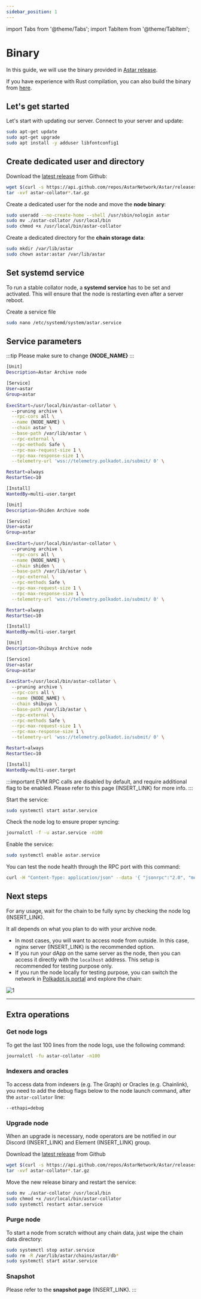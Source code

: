 ```yaml
---
sidebar_position: 1
---
```


import Tabs from '@theme/Tabs';
import TabItem from '@theme/TabItem';

# Binary

In this guide, we will use the binary provided in [Astar release](https://github.com/AstarNetwork/Astar).

If you have experience with Rust compilation, you can also build the binary from [here](https://github.com/astarnetwork/astar).

## Let's get started

Let's start with updating our server. Connect to your server and update:

```sh
sudo apt-get update
sudo apt-get upgrade
sudo apt install -y adduser libfontconfig1
```

## Create dedicated user and directory

Download the [latest release](https://github.com/AstarNetwork/Astar/releases/latest) from Github:

```sh
wget $(curl -s https://api.github.com/repos/AstarNetwork/Astar/releases/latest | grep "tag_name" | awk '{print "https://github.com/AstarNetwork/Astar/releases/download/" substr($2, 2, length($2)-3) "/astar-collator-v" substr($2, 3, length($2)-4) "-ubuntu-x86_64.tar.gz"}')
tar -xvf astar-collator*.tar.gz
```

Create a dedicated user for the node and move the **node binary**:

```sh
sudo useradd --no-create-home --shell /usr/sbin/nologin astar
sudo mv ./astar-collator /usr/local/bin
sudo chmod +x /usr/local/bin/astar-collator
```

Create a dedicated directory for the **chain storage data**:

```sh
sudo mkdir /var/lib/astar
sudo chown astar:astar /var/lib/astar
```

## Set systemd service

To run a stable collator node, a **systemd service** has to be set and activated. This will ensure that the node is restarting even after a server reboot.

Create a service file

```sh
sudo nano /etc/systemd/system/astar.service
```

## Service parameters

:::tip
Please make sure to change **{NODE_NAME}**
:::

<Tabs>
<TabItem value="astar" label="Astar" default>

```sh
[Unit]
Description=Astar Archive node

[Service]
User=astar
Group=astar
  
ExecStart=/usr/local/bin/astar-collator \
  --pruning archive \
  --rpc-cors all \
  --name {NODE_NAME} \
  --chain astar \
  --base-path /var/lib/astar \
  --rpc-external \
  --rpc-methods Safe \
  --rpc-max-request-size 1 \
  --rpc-max-response-size 1 \
  --telemetry-url 'wss://telemetry.polkadot.io/submit/ 0' \

Restart=always
RestartSec=10

[Install]
WantedBy=multi-user.target
```

</TabItem>
<TabItem value="shiden" label="Shiden" default>

```sh
[Unit]
Description=Shiden Archive node

[Service]
User=astar
Group=astar
  
ExecStart=/usr/local/bin/astar-collator \
  --pruning archive \
  --rpc-cors all \
  --name {NODE_NAME} \
  --chain shiden \
  --base-path /var/lib/astar \
  --rpc-external \
  --rpc-methods Safe \
  --rpc-max-request-size 1 \
  --rpc-max-response-size 1 \
  --telemetry-url 'wss://telemetry.polkadot.io/submit/ 0' \

Restart=always
RestartSec=10

[Install]
WantedBy=multi-user.target
```

</TabItem>
<TabItem value="shibuya" label="Shibuya" default>

```sh
[Unit]
Description=Shibuya Archive node

[Service]
User=astar
Group=astar
  
ExecStart=/usr/local/bin/astar-collator \
  --pruning archive \
  --rpc-cors all \
  --name {NODE_NAME} \
  --chain shibuya \
  --base-path /var/lib/astar \
  --rpc-external \
  --rpc-methods Safe \
  --rpc-max-request-size 1 \
  --rpc-max-response-size 1 \
  --telemetry-url 'wss://telemetry.polkadot.io/submit/ 0' \

Restart=always
RestartSec=10

[Install]
WantedBy=multi-user.target
```

</TabItem>
</Tabs>

:::important
EVM RPC calls are disabled by default, and require additional flag to be enabled. Please refer to this page (INSERT_LINK) for more info.
:::

Start the service:

```sh
sudo systemctl start astar.service
```

Check the node log to ensure proper syncing:

```sh
journalctl -f -u astar.service -n100
```

Enable the service:

```sh
sudo systemctl enable astar.service
```

You can test the node health through the RPC port with this command:

```sh
curl -H "Content-Type: application/json" --data '{ "jsonrpc":"2.0", "method":"system_health", "params":[],"id":1 }' localhost:9944
```

## Next steps

For any usage, wait for the chain to be fully sync by checking the node log (INSERT_LINK).

It all depends on what you plan to do with your archive node.

- In most cases, you will want to access node from outside. In this case, nginx server (INSERT_LINK) is the recommended option.
- If you run your dApp on the same server as the node, then you can access it directly with the `localhost` address. This setup is recommended for testing purpose only.
- If you run the node locally for testing purpose, you can switch the network in [Polkadot.js portal](https://polkadot.js.org/apps) and explore the chain:

![1](img/1.png)

---

## Extra operations

### Get node logs

To get the last 100 lines from the node logs, use the following command:

```sh
journalctl -fu astar-collator -n100
```

### Indexers and oracles

To access data from indexers (e.g. The Graph) or Oracles (e.g. Chainlink), you need to add the debug flags below to the node launch command, after the `astar-collator` line:

`--ethapi=debug`

### Upgrade node

When an upgrade is necessary, node operators are be notified in our Discord (INSERT_LINK) and Element (INSERT_LINK) group.

Download the [latest release](https://github.com/AstarNetwork/Astar/releases/latest) from Github

```sh
wget $(curl -s https://api.github.com/repos/AstarNetwork/Astar/releases/latest | grep "tag_name" | awk '{print "https://github.com/AstarNetwork/Astar/releases/download/" substr($2, 2, length($2)-3) "/astar-collator-" substr($2, 3, length($2)-4) "-ubuntu-x86_64.tar.gz"}')
tar -xvf astar-collator*.tar.gz
```

Move the new release binary and restart the service:

```sh
sudo mv ./astar-collator /usr/local/bin
sudo chmod +x /usr/local/bin/astar-collator
sudo systemctl restart astar.service
```

### Purge node

To start a node from scratch without any chain data, just wipe the chain data directory:

```sh
sudo systemctl stop astar.service
sudo rm -R /var/lib/astar/chains/astar/db*
sudo systemctl start astar.service
```

### Snapshot

Please refer to the **snapshot page** (INSERT_LINK).
:::
